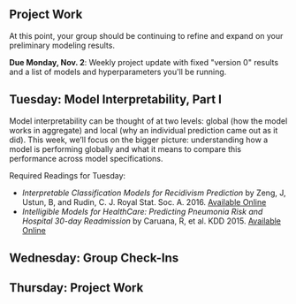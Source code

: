 ## Project Work
At this point, your group should be continuing to refine and expand on your preliminary modeling results.  

**Due Monday, Nov. 2**: Weekly project update with fixed "version 0" results and a list of models and hyperparameters you'll be running.

## Tuesday: Model Interpretability, Part I
Model interpretability can be thought of at two levels: global (how
the model works in aggregate) and local (why an individual
prediction came out as it did). This week, we’ll focus on the bigger
picture: understanding how a model is performing globally and what it
means to compare this performance across model specifications. 

Required Readings for Tuesday:
- *Interpretable Classification Models for Recidivism Prediction* by Zeng, J, Ustun, B, and Rudin, C. J. Royal Stat. Soc. A. 2016. [Available Online](https://rss.onlinelibrary.wiley.com/doi/pdf/10.1111/rssa.12227)
- *Intelligible Models for HealthCare: Predicting Pneumonia Risk and Hospital 30-day Readmission* by Caruana, R, et al. KDD 2015. [Available Online](http://citeseerx.ist.psu.edu/viewdoc/download?doi=10.1.1.704.9327&rep=rep1&type=pdf)

## Wednesday: Group Check-Ins

## Thursday: Project Work

